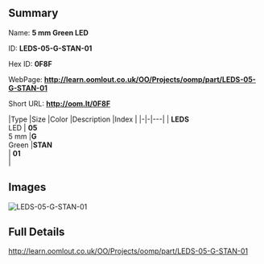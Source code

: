 

## Summary
 
Name: __5 mm Green LED__

ID: __LEDS-05-G-STAN-01__

Hex ID: __0F8F__

WebPage: __http://learn.oomlout.co.uk/OO/Projects/oomp/part/LEDS-05-G-STAN-01__

Short URL: __http://oom.lt/0F8F__


|Type   |Size   |Color   |Description   |Index   |
|-|-|---|
| __LEDS__ <br>LED  | __05__<br>5 mm   |__G__<br>Green    |__STAN__<br>    | __01__<br>  |


## Images
![LEDS-05-G-STAN-01](http://oomlout.com/oomp-gen/parts/LEDS-05-G-STAN-01/LEDS-05-G-STAN-01_420.jpg)

## Full Details

 http://learn.oomlout.co.uk/OO/Projects/oomp/part/LEDS-05-G-STAN-01

